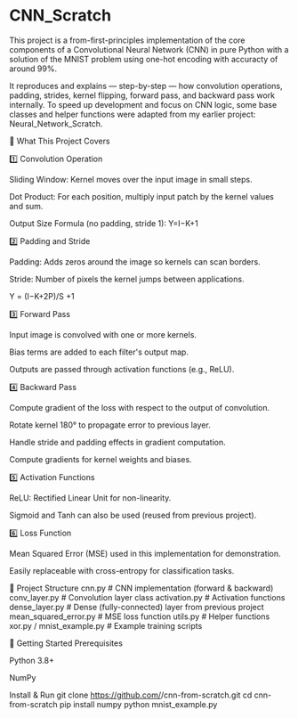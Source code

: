 # CNN_Scratch

This project is a from-first-principles implementation of the core components of a Convolutional Neural Network (CNN) in pure Python with a solution of the MNIST problem using one-hot encoding with accuracty of around 99%.

It reproduces and explains — step-by-step — how convolution operations, padding, strides, kernel flipping, forward pass, and backward pass work internally.
To speed up development and focus on CNN logic, some base classes and helper functions were adapted from my earlier project: Neural_Network_Scratch.

📖 What This Project Covers


1️⃣ Convolution Operation

Sliding Window: Kernel moves over the input image in small steps.

Dot Product: For each position, multiply input patch by the kernel values and sum.

Output Size Formula (no padding, stride 1):
Y=I−K+1

2️⃣ Padding and Stride

Padding: Adds zeros around the image so kernels can scan borders.

Stride: Number of pixels the kernel jumps between applications.

Y = (I−K+2P​)/S +1

3️⃣ Forward Pass

Input image is convolved with one or more kernels.

Bias terms are added to each filter's output map.

Outputs are passed through activation functions (e.g., ReLU).

4️⃣ Backward Pass

Compute gradient of the loss with respect to the output of convolution.

Rotate kernel 180° to propagate error to previous layer.

Handle stride and padding effects in gradient computation.

Compute gradients for kernel weights and biases.

5️⃣ Activation Functions

ReLU: Rectified Linear Unit for non-linearity.

Sigmoid and Tanh can also be used (reused from previous project).

6️⃣ Loss Function

Mean Squared Error (MSE) used in this implementation for demonstration.

Easily replaceable with cross-entropy for classification tasks.

📂 Project Structure
cnn.py                           # CNN implementation (forward & backward)
conv_layer.py                    # Convolution layer class
activation.py                    # Activation functions
dense_layer.py                    # Dense (fully-connected) layer from previous project
mean_squared_error.py             # MSE loss function
utils.py                          # Helper functions
xor.py / mnist_example.py         # Example training scripts

🚀 Getting Started
Prerequisites

Python 3.8+

NumPy

Install & Run
git clone https://github.com/<your-username>/cnn-from-scratch.git
cd cnn-from-scratch
pip install numpy
python mnist_example.py

